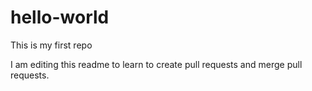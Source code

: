 # hello-world
This is my first repo

I am editing this readme to learn to create pull requests and merge pull requests.
